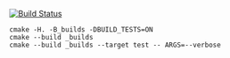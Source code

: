 [![Build Status](https://travis-ci.org/BasyninNikita/vector_example.svg?branch=master)](https://travis-ci.org/BasyninNikita/vector_example)

```
cmake -H. -B_builds -DBUILD_TESTS=ON
cmake --build _builds
cmake --build _builds --target test -- ARGS=--verbose
```
